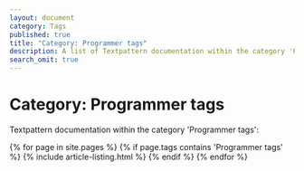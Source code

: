 ```yaml
---
layout: document
category: Tags
published: true
title: "Category: Programmer tags"
description: A list of Textpattern documentation within the category 'Programmer tags'.
search_omit: true
---
```


# Category: Programmer tags

Textpattern documentation within the category 'Programmer tags':

<div>
    {% for page in site.pages %}
        {% if page.tags contains 'Programmer tags' %}
            {% include article-listing.html %}
        {% endif %}
    {% endfor %}
</div>
